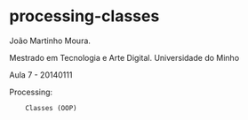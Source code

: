 # processing-classes

  João Martinho Moura.

  Mestrado em Tecnologia e Arte Digital. Universidade do Minho
  
  Aula 7 - 20140111

  Processing:

    	Classes (OOP)


